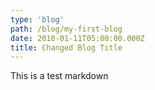 ```yaml
---
type: 'blog'
path: /blog/my-first-blog
date: 2018-01-11T05:00:00.000Z
title: Changed Blog Title
---
```


This is a test markdown
